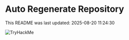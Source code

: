 # Auto Regenerate Repository

This README was last updated: 2025-08-20 11:24:30

 ![TryHackMe](https://tryhackme.com/badge/533634)
